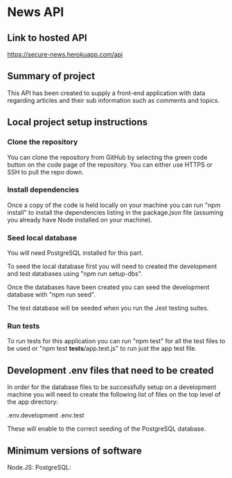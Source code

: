 # News API

## Link to hosted API

https://secure-news.herokuapp.com/api

## Summary of project

This API has been created to supply a front-end application with data regarding articles and their sub information such as comments and topics.

## Local project setup instructions

### Clone the repository

You can clone the repository from GitHub by selecting the green code button on the code page of the repository. You can either use HTTPS or SSH to pull the repo down.  
### Install dependencies

Once a copy of the code is held locally on your machine you can run "npm install" to install the dependencies listing in the package.json file (assuming you already have Node installed on your machine).
### Seed local database

You will need PostgreSQL installed for this part.

To seed the local database first you will need to created the development and test databases using "npm run setup-dbs".

Once the databases have been created you can seed the development database with "npm run seed".

The test database will be seeded when you run the Jest testing suites.
### Run tests

To run tests for this application you can run "npm test" for all the test files to be used or "npm test __tests__/app.test.js" to run just the app test file.
## Development .env files that need to be created

In order for the database files to be successfully setup on a development machine you will need to create the following list of files on the top level of the app directory:

.env.development
.env.test

These will enable to the correct seeding of the PostgreSQL database.

## Minimum versions of software

Node.JS: 
PostgreSQL: 